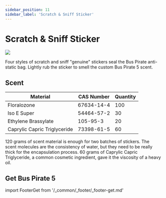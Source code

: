 ```yaml
---
sidebar_position: 11
sidebar_label: 'Scratch & Sniff Sticker'
---
```


# Scratch & Sniff Sticker

![](./img/stickers.png)

Four styles of scratch and sniff "genuine" stickers seal the Bus Pirate anti-static bag. Lightly rub the sticker to smell the custom Bus Pirate 5 scent.

## Scent

|**Material**|**CAS Number**|**Quantity**|
|-|-|-|
|Floralozone|67634-14-4|100|
|Iso E Super|54464-57-2|30|
|Ethylene Brassylate|105-95-3|20|
|Caprylic Capric Triglyceride|73398-61-5|60|

120 grams of scent material is enough for two batches of stickers. The scent molecules are the consistency of water, but they need to be really thick for the encapsulation process. 60 grams of Caprylic Capric Triglyceride, a common cosmetic ingredient, gave it the viscosity of a heavy oil.

## Get Bus Pirate 5
import FooterGet from '/_common/_footer/_footer-get.md' 

<FooterGet/>